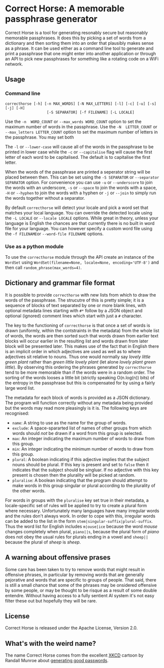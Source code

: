 # Correct Horse: A memorable passphrase generator

Correct Horse is a tool for generating resonably secure but reasonably
memorable passphrases. It does this by picking a set of words from a
dictionary and then sorting them into an order that plausibly makes
sense as a phrase. It can be used either as a command line tool to
generate and print a passphrase that one might enter into another
application or through an API to pick new passphrases for something
like a rotating code on a WiFi network.

## Usage

### Command line

```
correcthorse [-h] [-n MAX_WORDS] [-N MAX_LETTERS] [-l] [-c] [-u] [-s] [-j] [-H]
                   [-S SEPARATOR] [-f FILENAME] [-L LOCALE]
```

Use the `-n  WORD_COUNT` or `--max_words WORD_COUNT` option to set the maximum number of words in the passphrase. Use the `-N  LETTER_COUNT` or `--max_letters LETTER_COUNT` option to set the maximum number of letters in the passphrase. You may set both


The `-l` or `--lower-case` will cause all of the words in the passphrase to be printed in lower case while the `-c` or `--capitalise` flag will cause the first letter of each word to be capitalised. The default is to capitalise the first letter.

When the words of the passphrase are printed a seperator string will be placed between then. This can be set using the `-S SEPARATOR` or `--separator SEPARATOR` option. For convenience you can use `-u` or `--underscore` to join the words with an underscore, `-s` or `--space` to join the words with a space, `-H` or `--hyphen` to join the words with a hyphen or `-j` or `--join` to simply run the words together without a separator.

By default `correcthorse` will detect your locale and pick a word set that matches your local language. You can override the detected locale using the `-L LOCALE` or `--locale LOCALE` options. While great in theory, unless your language is English the chances are that currently there is no built in word file for your language. You can however specify a custom word file using the `-f FILENAME`or `--word-file FILENAME` options. 

### Use as a python module

To use the `correcthorse` module through the API create an instance of the `WordSet` using `WordSet(filename=None, locale=None, encoding='UTF-8')` and then call `random_phrase(max_words=4)`.

[//]: # (PyPI STOP)

## Dictionary and grammar file format

It is possible to provide `correcthorse` with new lists from which to draw the words of the passphrase. The strucutre of this is pretty simple; it is a sequence of blocks of text separated by one or more blank lines, with optional metadata lines starting with `#*` follow by a JSON object and optional (ignored) comment lines which start with just a `#` character.

The key to the functioning of `correcthorse` is that once a set of words is drawn (uniformly, within the contstraints in the metadata) from the whole list of words, the words are then sorted such that words drawn from earlier text blocks will occur earlier in the resulting list and words drawn from later block will be presented later. This makes use of the fact that in English there is an implicit order in which adjectives are used as well as to where adjectives sit relative to nouns. Thus one would normally say _lovely little green plant_ rather than _green little lovely plant_ (let alone _lovely plant green little_). By observing this ordering the phrases generated by `correcthorse` tend to be more memorable than if the words were in a random order. The sorting of the words looses a little bit (strictly speaking O(n.log(n)) bits) of the entropy in the passphrase but this is compensated for by using a fairly large word list.

The metadata for each block of words is provided as a JSON dictionary. The program will function correctly without any metadata being provided but the words may read more pleasingly is it is. The following keys are recognised:

* `name`: A string to use as the name for the group of words.
* `exclude`: A space-spararted list of names of other groups from which words should _not_ be drawn if a word from this group is selected.
* `max`: An integer indicating the maximum number of words to draw from this group. 
* `min`: An integer indicating the minimum number of words to draw from this group.
* `plural`: A boolean indicating if this adjective implies that the subject nouns should be plural. If this key is present and set to `false` then it indicates that the subject should be singluar. If no adjective with this key present is chosen then the plurality will be picked at random.
* `pluralise`: A boolean indicating that the program should attempt to make words in this group singular or plural according to the plurality of the other words.

For words in groups with the `pluralise` key set true in their metadata, a locale-specific set of rules will be applied to try to create a plural form where necessary. Unfortunately many languages have many irregular words and the rules don't always work. In order to cope with this, irregular words can be added to the list in the form `stem|singular-suffix|plural-suffix`. Thus the word list for English includes `m|ouse|ice` because the word _mouse_ changes completely when plural, `piano||s`, because the plural form of _piano_ does not obey the usual rules for plurals ending in a vowel and `sheep||` because the plural of _sheep_ is _sheep_.

## A warning about offensive prases

Some care has been taken to try to remove words that might result in offensive phrases, in particular by removing words that are generally pejorative and words that are specific to groups of people. That said, there is still a small chance that some of the phrases may be onsidered offensive by some people, or may be thought to be risqué as a result of some double entendre. Without having access to a fully sentient AI system it's not easy filter these out but hopefully they will be rare. 

## License

Correct Horse is released under the Apache License, Version 2.0.

## What's with the weird name?

The name Correct Horse comes from the excellent [XKCD](https://xkcd.com/) cartoon by Randall Munroe about [generating good passwords](https://xkcd.com/936/).

